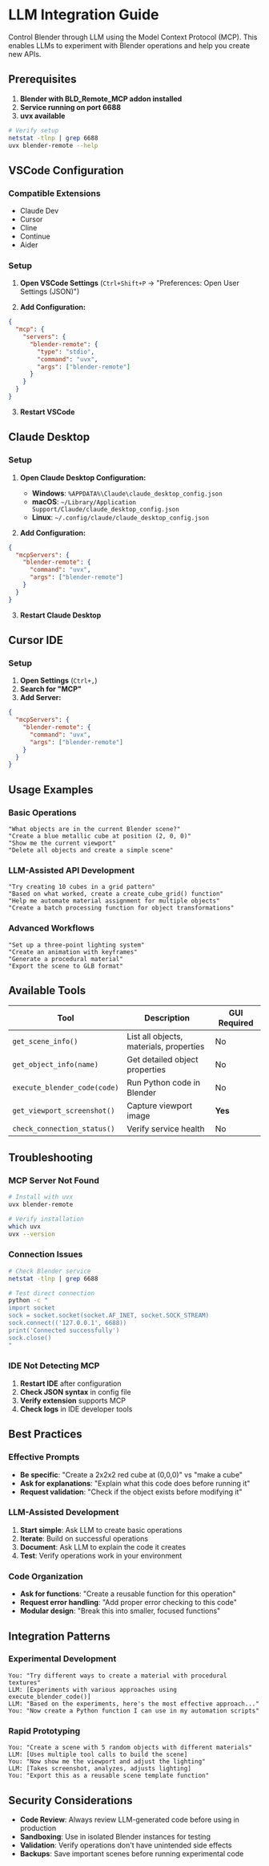 # LLM Integration Guide

Control Blender through LLM using the Model Context Protocol (MCP). This enables LLMs to experiment with Blender operations and help you create new APIs.

## Prerequisites

1. **Blender with BLD_Remote_MCP addon installed**
2. **Service running on port 6688**
3. **uvx available**

```bash
# Verify setup
netstat -tlnp | grep 6688
uvx blender-remote --help
```

## VSCode Configuration

### Compatible Extensions
- Claude Dev
- Cursor
- Cline
- Continue
- Aider

### Setup

1. **Open VSCode Settings** (`Ctrl+Shift+P` → "Preferences: Open User Settings (JSON)")

2. **Add Configuration:**
```json
{
  "mcp": {
    "servers": {
      "blender-remote": {
        "type": "stdio",
        "command": "uvx",
        "args": ["blender-remote"]
      }
    }
  }
}
```

3. **Restart VSCode**

## Claude Desktop

### Setup

1. **Open Claude Desktop Configuration:**
   - **Windows**: `%APPDATA%\Claude\claude_desktop_config.json`
   - **macOS**: `~/Library/Application Support/Claude/claude_desktop_config.json`
   - **Linux**: `~/.config/claude/claude_desktop_config.json`

2. **Add Configuration:**
```json
{
  "mcpServers": {
    "blender-remote": {
      "command": "uvx",
      "args": ["blender-remote"]
    }
  }
}
```

3. **Restart Claude Desktop**

## Cursor IDE

### Setup

1. **Open Settings** (`Ctrl+,`)
2. **Search for "MCP"**
3. **Add Server:**
```json
{
  "mcpServers": {
    "blender-remote": {
      "command": "uvx",
      "args": ["blender-remote"]
    }
  }
}
```

## Usage Examples

### Basic Operations
```
"What objects are in the current Blender scene?"
"Create a blue metallic cube at position (2, 0, 0)"
"Show me the current viewport"
"Delete all objects and create a simple scene"
```

### LLM-Assisted API Development
```
"Try creating 10 cubes in a grid pattern"
"Based on what worked, create a create_cube_grid() function"
"Help me automate material assignment for multiple objects"
"Create a batch processing function for object transformations"
```

### Advanced Workflows
```
"Set up a three-point lighting system"
"Create an animation with keyframes"
"Generate a procedural material"
"Export the scene to GLB format"
```

## Available Tools

| Tool | Description | GUI Required |
|------|-------------|--------------|
| `get_scene_info()` | List all objects, materials, properties | No |
| `get_object_info(name)` | Get detailed object properties | No |
| `execute_blender_code(code)` | Run Python code in Blender | No |
| `get_viewport_screenshot()` | Capture viewport image | **Yes** |
| `check_connection_status()` | Verify service health | No |

## Troubleshooting

### MCP Server Not Found
```bash
# Install with uvx
uvx blender-remote

# Verify installation
which uvx
uvx --version
```

### Connection Issues
```bash
# Check Blender service
netstat -tlnp | grep 6688

# Test direct connection
python -c "
import socket
sock = socket.socket(socket.AF_INET, socket.SOCK_STREAM)
sock.connect(('127.0.0.1', 6688))
print('Connected successfully')
sock.close()
"
```

### IDE Not Detecting MCP
1. **Restart IDE** after configuration
2. **Check JSON syntax** in config file
3. **Verify extension** supports MCP
4. **Check logs** in IDE developer tools

## Best Practices

### Effective Prompts
- **Be specific**: "Create a 2x2x2 red cube at (0,0,0)" vs "make a cube"
- **Ask for explanations**: "Explain what this code does before running it"
- **Request validation**: "Check if the object exists before modifying it"

### LLM-Assisted Development
1. **Start simple**: Ask LLM to create basic operations
2. **Iterate**: Build on successful operations
3. **Document**: Ask LLM to explain the code it creates
4. **Test**: Verify operations work in your environment

### Code Organization
- **Ask for functions**: "Create a reusable function for this operation"
- **Request error handling**: "Add proper error checking to this code"
- **Modular design**: "Break this into smaller, focused functions"

## Integration Patterns

### Experimental Development
```
You: "Try different ways to create a material with procedural textures"
LLM: [Experiments with various approaches using execute_blender_code()]
LLM: "Based on the experiments, here's the most effective approach..."
You: "Now create a Python function I can use in my automation scripts"
```

### Rapid Prototyping
```
You: "Create a scene with 5 random objects with different materials"
LLM: [Uses multiple tool calls to build the scene]
You: "Now show me the viewport and adjust the lighting"
LLM: [Takes screenshot, analyzes, adjusts lighting]
You: "Export this as a reusable scene template function"
```

## Security Considerations

- **Code Review**: Always review LLM-generated code before using in production
- **Sandboxing**: Use in isolated Blender instances for testing
- **Validation**: Verify operations don't have unintended side effects
- **Backups**: Save important scenes before running experimental code